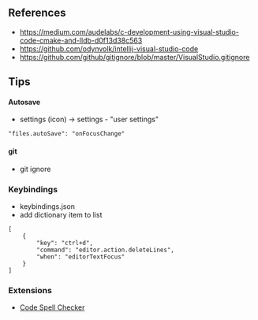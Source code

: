 ## References
- https://medium.com/audelabs/c-development-using-visual-studio-code-cmake-and-lldb-d0f13d38c563
- https://github.com/odynvolk/intellij-visual-studio-code
- https://github.com/github/gitignore/blob/master/VisualStudio.gitignore

## Tips
#### Autosave
- settings (icon) -> settings - "user settings" 
```
"files.autoSave": "onFocusChange"
```

#### git
- git ignore

### Keybindings
- keybindings.json
- add dictionary item to list
```
[
    {
        "key": "ctrl+d",
        "command": "editor.action.deleteLines",
        "when": "editorTextFocus"
    }
]
```

### Extensions
- [Code Spell Checker](https://marketplace.visualstudio.com/items?itemName=streetsidesoftware.code-spell-checker)